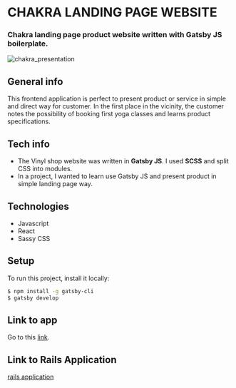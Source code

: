 # CHAKRA LANDING PAGE WEBSITE

### Chakra landing page product website written with Gatsby JS boilerplate.

![chakra_presentation](https://user-images.githubusercontent.com/61030079/89377138-7bc21200-d6f1-11ea-8dc5-5cbebdd7cdd4.png)

## General info

This frontend application is perfect to present product or service in simple and direct way for customer.
In the first place in the vicinity, the customer notes the possibility of booking first yoga classes and learns product specifications. 

## Tech info

- The Vinyl shop website was written in **Gatsby JS**. I used **SCSS** and split CSS into
  modules.
- In a project, I wanted to learn use Gatsby JS and present product in simple landing page way.

## Technologies

- Javascript
- React
- Sassy CSS

## Setup

To run this project, install it locally:

```sh
$ npm install -g gatsby-cli
$ gatsby develop
```

## Link to app

Go to this [link](https://chakra-studio.netlify.app/).

## Link to Rails Application

[rails application](https://github.com/Strevitz/chakra-gatsby-website)
